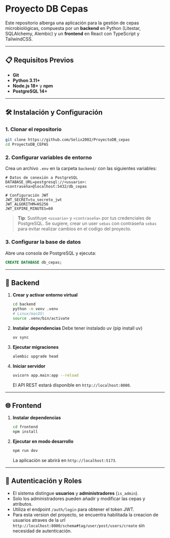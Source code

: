 # Proyecto DB Cepas

Este repositorio alberga una aplicación para la gestión de cepas microbiológicas, compuesta por un **backend** en Python (Litestar, SQLAlchemy, Alembic) y un **frontend** en React con TypeScript y TailwindCSS.

---

## 📋 Requisitos Previos

- **Git**  
- **Python 3.11+**  
- **Node.js 18+** y **npm**  
- **PostgreSQL 14+**  

---

## 🛠️ Instalación y Configuración

### 1. Clonar el repositorio

```bash
git clone https://github.com/Selix2002/ProyectoDB_cepas
cd ProyectoDB_CEPAS
```

### 2. Configurar variables de entorno

Crea un archivo `.env` en la carpeta `backend/` con las siguientes variables:

```dotenv
# Datos de conexión a PostgreSQL
DATABASE_URL=postgresql://<usuario>:<contraseña>@localhost:5432/db_cepas

# Configuración JWT
JWT_SECRET=tu_secreto_jwt
JWT_ALGORITHM=HS256
JWT_EXPIRE_MINUTES=60
```

> **Tip**: Sustituye `<usuario>` y `<contraseña>` por tus credenciales de PostgreSQL. Se sugiere, crear un user `sebas` con contraseña `sebas` para evitar realizar cambios en el codigo del proyecto.


### 3. Configurar la base de datos

Abre una consola de PostgreSQL y ejecuta:

```sql
CREATE DATABASE db_cepas;
```

---

## 🚀 Backend

1. **Crear y activar entorno virtual**

   ```bash
   cd backend
   python -m venv .venv
   # Linux/macOS\   
   source .venv/bin/activate
   ```

2. **Instalar dependencias**
    Debe tener instalado uv (pip install uv)

   ```bash
   uv sync 
   ```

3. **Ejecutar migraciones**

   ```bash
   alembic upgrade head
   ```

4. **Iniciar servidor**

   ```bash
   uvicorn app.main:app --reload
   ```

   El API REST estará disponible en `http://localhost:8000`.

---

## 🌐 Frontend

1. **Instalar dependencias**

   ```bash
   cd frontend
   npm install
   ```

2. **Ejecutar en modo desarrollo**

   ```bash
   npm run dev
   ```

   La aplicación se abrirá en `http://localhost:5173`.

---

## 🔐 Autenticación y Roles

- El sistema distingue **usuarios** y **administradores** (`is_admin`).
- Solo los administradores pueden añadir y modificar las cepas y atributos.
- Utiliza el endpoint `/auth/login` para obtener el token JWT.
- Para esta version del proyecto, se encuentra habilitada la creacion de usuarios atraves de la url `http://localhost:8000/schema#tag/user/post/users/create` sin necesidad de autenticación.

